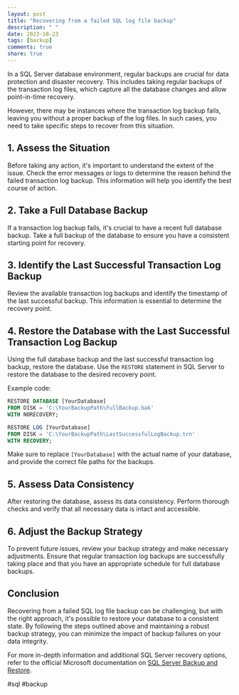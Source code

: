 ```yaml
---
layout: post
title: "Recovering from a failed SQL log file backup"
description: " "
date: 2023-10-23
tags: [backup]
comments: true
share: true
---
```


In a SQL Server database environment, regular backups are crucial for data protection and disaster recovery. This includes taking regular backups of the transaction log files, which capture all the database changes and allow point-in-time recovery.

However, there may be instances where the transaction log backup fails, leaving you without a proper backup of the log files. In such cases, you need to take specific steps to recover from this situation.

## 1. Assess the Situation

Before taking any action, it's important to understand the extent of the issue. Check the error messages or logs to determine the reason behind the failed transaction log backup. This information will help you identify the best course of action.

## 2. Take a Full Database Backup

If a transaction log backup fails, it's crucial to have a recent full database backup. Take a full backup of the database to ensure you have a consistent starting point for recovery.

## 3. Identify the Last Successful Transaction Log Backup

Review the available transaction log backups and identify the timestamp of the last successful backup. This information is essential to determine the recovery point.

## 4. Restore the Database with the Last Successful Transaction Log Backup

Using the full database backup and the last successful transaction log backup, restore the database. Use the `RESTORE` statement in SQL Server to restore the database to the desired recovery point.

Example code:
```sql
RESTORE DATABASE [YourDatabase]
FROM DISK = 'C:\YourBackupPath\FullBackup.bak'
WITH NORECOVERY;

RESTORE LOG [YourDatabase]
FROM DISK = 'C:\YourBackupPath\LastSuccessfulLogBackup.trn'
WITH RECOVERY;
```

Make sure to replace `[YourDatabase]` with the actual name of your database, and provide the correct file paths for the backups.

## 5. Assess Data Consistency

After restoring the database, assess its data consistency. Perform thorough checks and verify that all necessary data is intact and accessible.

## 6. Adjust the Backup Strategy

To prevent future issues, review your backup strategy and make necessary adjustments. Ensure that regular transaction log backups are successfully taking place and that you have an appropriate schedule for full database backups.

## Conclusion

Recovering from a failed SQL log file backup can be challenging, but with the right approach, it's possible to restore your database to a consistent state. By following the steps outlined above and maintaining a robust backup strategy, you can minimize the impact of backup failures on your data integrity.

For more in-depth information and additional SQL Server recovery options, refer to the official Microsoft documentation on [SQL Server Backup and Restore](https://docs.microsoft.com/sql/relational-databases/backup-restore/backup-and-restore-sql-server?view=sql-server-ver15).

#sql #backup